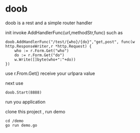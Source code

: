 # doob

doob is a rest and a simple router handler 

init invoke AddHandlerFunc(url,methodStr,func)
such as
```
doob.AddHandlerFunc("/test/{who}/{do}","get,post", func(w http.ResponseWriter,r *http.Request) {
    who := r.Form.Get("who")
    do := r.Form.Get("do")
    w.Write([]byte(who+":"+do))
})
```
use r.From.Get() receive your urlpara value

next use
```
doob.Start(8888)
```
run you application

clone this project , run demo
```
cd /demo
go run demo.go
```
